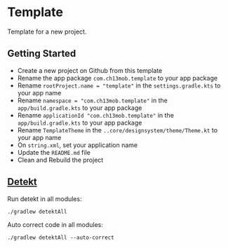 # Template

Template for a new project.

## Getting Started

- Create a new project on Github from this template
- Rename the app package `com.ch13mob.template` to your app package
- Rename `rootProject.name = "template"` in the `settings.gradle.kts` to your app name
- Rename `namespace = "com.ch13mob.template"` in the `app/build.gradle.kts` to your app package
- Rename `applicationId "com.ch13mob.template"` in the `app/build.gradle.kts` to your app package
- Rename `TemplateTheme` in the `..core/designsystem/theme/Theme.kt` to your app name
- On `string.xml`, set your application name
- Update the `README.md` file
- Clean and Rebuild the project

## [Detekt](https://github.com/detekt/detekt)
Run detekt in all modules:

```shell
./gradlew detektAll
```

Auto correct code in all modules:

```shell
./gradlew detektAll --auto-correct
```